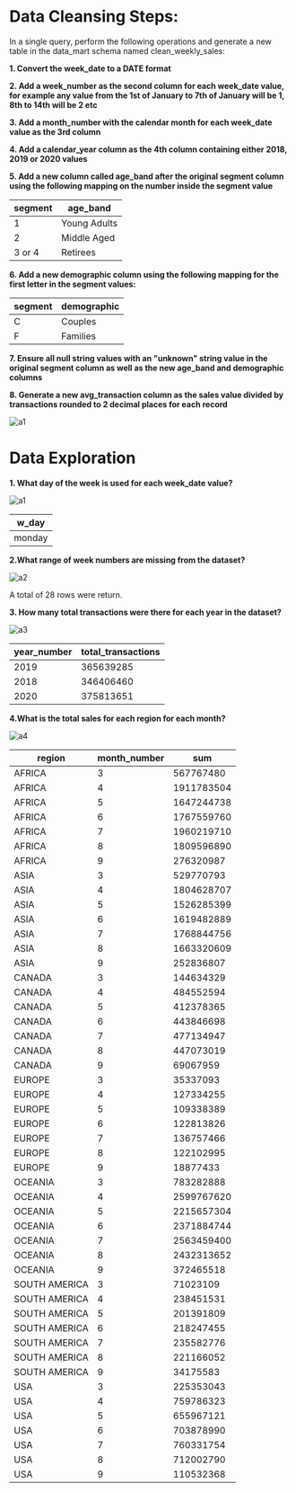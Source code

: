 # Data Cleansing Steps:
In a single query, perform the following operations and generate a new table in the data_mart schema named clean_weekly_sales:

**1. Convert the week_date to a DATE format**

**2. Add a week_number as the second column for each week_date value, for example any value from the 1st of January to 7th of January will be 1, 8th to 14th will be 2 etc**

**3. Add a month_number with the calendar month for each week_date value as the 3rd column**

**4. Add a calendar_year column as the 4th column containing either 2018, 2019 or 2020 values**

**5. Add a new column called age_band after the original segment column using the following mapping on the number inside the segment value**

|segment|	age_band|
|-------|---------|
|1|	Young Adults|
|2|	Middle Aged|
|3 or 4	|Retirees|

**6. Add a new demographic column using the following mapping for the first letter in the segment values:**

|segment	|demographic|
|---------|-----------|
|C|	Couples|
|F|	Families|

**7. Ensure all null string values with an "unknown" string value in the original segment column as well as the new age_band and demographic columns**

**8. Generate a new avg_transaction column as the sales value divided by transactions rounded to 2 decimal places for each record**

![a1](https://user-images.githubusercontent.com/130475600/234912205-ea644d28-c017-4349-a0ee-1fccdb6d7eb8.PNG)

# Data Exploration

**1. What day of the week is used for each week_date value?**

![a1](https://user-images.githubusercontent.com/130475600/234916542-714951a8-82c4-432a-9790-0a695947a703.PNG)

| w_day     |
| --------- |
| monday    |

**2.What range of week numbers are missing from the dataset?**

![a2](https://user-images.githubusercontent.com/130475600/234919489-e753fe34-7bfc-4227-a6eb-3a6dad541594.PNG)

A total of 28 rows were return. 

**3. How many total transactions were there for each year in the dataset?**

![a3](https://user-images.githubusercontent.com/130475600/234921098-a1fae133-7ebd-44dd-98e7-fff2202a1785.PNG)

| year_number | total_transactions |
| ----------- | ------------------ |
| 2019        | 365639285          |
| 2018        | 346406460          |
| 2020        | 375813651          |

**4.What is the total sales for each region for each month?**

![a4](https://user-images.githubusercontent.com/130475600/234925403-dffa2a32-3f18-4536-94c2-062accc55fc0.PNG)

| region        | month_number | sum        |
| ------------- | ------------ | ---------- |
| AFRICA        | 3            | 567767480  |
| AFRICA        | 4            | 1911783504 |
| AFRICA        | 5            | 1647244738 |
| AFRICA        | 6            | 1767559760 |
| AFRICA        | 7            | 1960219710 |
| AFRICA        | 8            | 1809596890 |
| AFRICA        | 9            | 276320987  |
| ASIA          | 3            | 529770793  |
| ASIA          | 4            | 1804628707 |
| ASIA          | 5            | 1526285399 |
| ASIA          | 6            | 1619482889 |
| ASIA          | 7            | 1768844756 |
| ASIA          | 8            | 1663320609 |
| ASIA          | 9            | 252836807  |
| CANADA        | 3            | 144634329  |
| CANADA        | 4            | 484552594  |
| CANADA        | 5            | 412378365  |
| CANADA        | 6            | 443846698  |
| CANADA        | 7            | 477134947  |
| CANADA        | 8            | 447073019  |
| CANADA        | 9            | 69067959   |
| EUROPE        | 3            | 35337093   |
| EUROPE        | 4            | 127334255  |
| EUROPE        | 5            | 109338389  |
| EUROPE        | 6            | 122813826  |
| EUROPE        | 7            | 136757466  |
| EUROPE        | 8            | 122102995  |
| EUROPE        | 9            | 18877433   |
| OCEANIA       | 3            | 783282888  |
| OCEANIA       | 4            | 2599767620 |
| OCEANIA       | 5            | 2215657304 |
| OCEANIA       | 6            | 2371884744 |
| OCEANIA       | 7            | 2563459400 |
| OCEANIA       | 8            | 2432313652 |
| OCEANIA       | 9            | 372465518  |
| SOUTH AMERICA | 3            | 71023109   |
| SOUTH AMERICA | 4            | 238451531  |
| SOUTH AMERICA | 5            | 201391809  |
| SOUTH AMERICA | 6            | 218247455  |
| SOUTH AMERICA | 7            | 235582776  |
| SOUTH AMERICA | 8            | 221166052  |
| SOUTH AMERICA | 9            | 34175583   |
| USA           | 3            | 225353043  |
| USA           | 4            | 759786323  |
| USA           | 5            | 655967121  |
| USA           | 6            | 703878990  |
| USA           | 7            | 760331754  |
| USA           | 8            | 712002790  |
| USA           | 9            | 110532368  |

